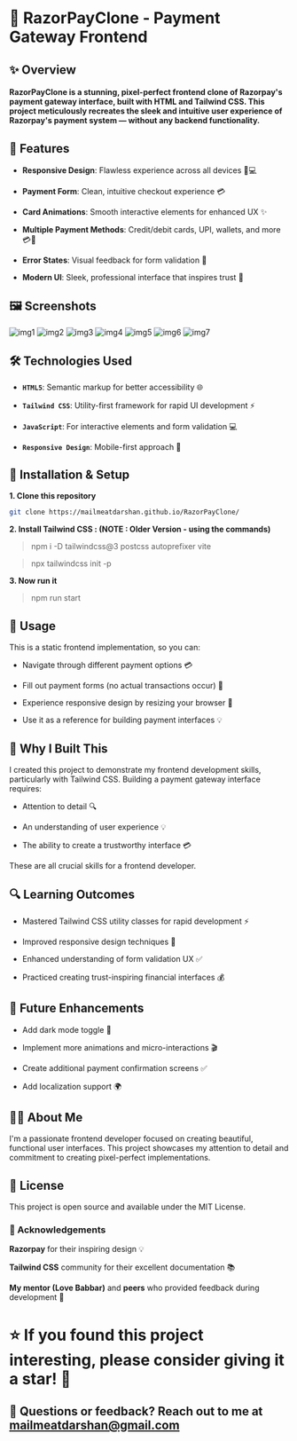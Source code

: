# 💸 RazorPayClone - Payment Gateway Frontend

## ✨ Overview
#### RazorPayClone is a stunning, pixel-perfect frontend clone of Razorpay's payment gateway interface, built with HTML and Tailwind CSS. This project meticulously recreates the sleek and intuitive user experience of Razorpay's payment system — without any backend functionality.

## 🚀 Features

- **Responsive Design**: Flawless experience across all devices 📱💻

- **Payment Form**: Clean, intuitive checkout experience 💳

- **Card Animations**: Smooth interactive elements for enhanced UX ✨

- **Multiple Payment Methods**: Credit/debit cards, UPI, wallets, and more 💳💸

- **Error States**: Visual feedback for form validation 🚫

- **Modern UI**: Sleek, professional interface that inspires trust 🤝

## 🖼️ Screenshots

![img1](./Images/readme1.png)
![img2](./Images/readme2.png)
![img3](./Images/readme3.png)
![img4](./Images/readme4.png)
![img5](./Images/readme5.png)
![img6](./Images/readme6.png)
![img7](./Images/readme7.png)


## 🛠️ Technologies Used

- **`HTML5`**: Semantic markup for better accessibility 🌐

- **`Tailwind CSS`**: Utility-first framework for rapid UI development ⚡

- **`JavaScript`**: For interactive elements and form validation 💻

- **`Responsive Design`**: Mobile-first approach 📱

## 🔧 Installation & Setup

**1. Clone this repository**
```bash
git clone https://mailmeatdarshan.github.io/RazorPayClone/
```

**2. Install Tailwind CSS : (NOTE : Older Version - using the commands)**

> npm i -D tailwindcss@3 postcss autoprefixer vite

> npx tailwindcss init -p

**3. Now run it**
> npm run start

## 📝 Usage

This is a static frontend implementation, so you can:

- Navigate through different payment options 💳

- Fill out payment forms (no actual transactions occur) 💸

- Experience responsive design by resizing your browser 📱

- Use it as a reference for building payment interfaces 💡

## 🌟 Why I Built This
I created this project to demonstrate my frontend development skills, particularly with Tailwind CSS. Building a payment gateway interface requires:

- Attention to detail 🔍

- An understanding of user experience 💡

- The ability to create a trustworthy interface 💳

These are all crucial skills for a frontend developer.

## 🔍 Learning Outcomes

- Mastered Tailwind CSS utility classes for rapid development ⚡

- Improved responsive design techniques 📱

- Enhanced understanding of form validation UX ✅

- Practiced creating trust-inspiring financial interfaces 💰

## 🔮 Future Enhancements

- Add dark mode toggle 🌙

- Implement more animations and micro-interactions 🎬

- Create additional payment confirmation screens ✅

- Add localization support 🌍

## 👨‍💻 About Me
I'm a passionate frontend developer focused on creating beautiful, functional user interfaces. This project showcases my attention to detail and commitment to creating pixel-perfect implementations.

## 📄 License
This project is open source and available under the MIT License.

### 🙏 Acknowledgements

**Razorpay** for their inspiring design 💡

**Tailwind CSS** community for their excellent documentation 📚

**My mentor (Love Babbar)** and **peers** who provided feedback during development 🤝

# ⭐️ If you found this project interesting, please consider giving it a star! 🌟
## 📧 Questions or feedback? Reach out to me at mailmeatdarshan@gmail.com